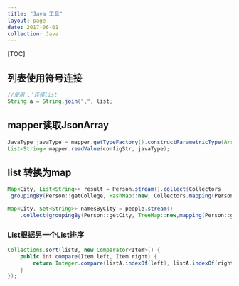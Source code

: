 ```yaml
---
title: "Java 工具"
layout: page
date: 2017-06-01
collection: Java
---
```

[TOC]

## 列表使用符号连接

```java
//使用','连接list
String a = String.join(",", list;
```

## mapper读取JsonArray

```java
JavaType javaType = mapper.getTypeFactory().constructParametricType(ArrayList.class, String.class);
List<String> mapper.readValue(configStr, javaType);
```

## list 转换为map
```java
Map<City, List<String>> result = Person.stream().collect(Collectors
.groupingBy(Person::getCollege, HashMap::new, Collectors.mapping(Person::getLastName, Collectors.toList())));
```
```java
Map<City, Set<String>> namesByCity = people.stream()
    .collect(groupingBy(Person::getCity, TreeMap::new,mapping(Person::getLastName,toSet())));
```

### List根据另一个List排序

```java
Collections.sort(listB, new Comparator<Item>() {
    public int compare(Item left, Item right) {
        return Integer.compare(listA.indexOf(left), listA.indexOf(right));
    }
});
```

